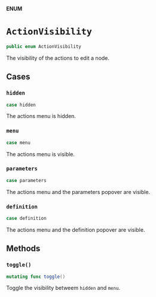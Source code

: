 **ENUM**

# `ActionVisibility`

```swift
public enum ActionVisibility
```

The visibility of the actions to edit a node.

## Cases
### `hidden`

```swift
case hidden
```

The actions menu is hidden.

### `menu`

```swift
case menu
```

The actions menu is visible.

### `parameters`

```swift
case parameters
```

The actions menu and the parameters popover are visible.

### `definition`

```swift
case definition
```

The actions menu and the definition popover are visible.

## Methods
### `toggle()`

```swift
mutating func toggle()
```

Toggle the visibility betweem ``hidden`` and ``menu``.
